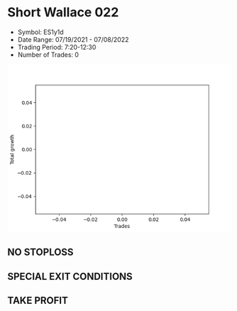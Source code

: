 # Short Wallace 022 
- Symbol: ES1y1d
- Date Range: 07/19/2021 - 07/08/2022
- Trading Period: 7:20-12:30
- Number of Trades: 0

![Plot](ShortWallace022ES1y1d.png)
## NO STOPLOSS









## SPECIAL EXIT CONDITIONS 


## TAKE PROFIT









